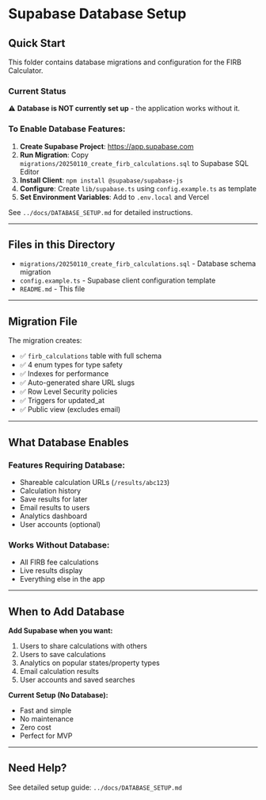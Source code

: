 # Supabase Database Setup

## Quick Start

This folder contains database migrations and configuration for the FIRB Calculator.

### Current Status
⚠️ **Database is NOT currently set up** - the application works without it.

### To Enable Database Features:

1. **Create Supabase Project**: https://app.supabase.com
2. **Run Migration**: Copy `migrations/20250110_create_firb_calculations.sql` to Supabase SQL Editor
3. **Install Client**: `npm install @supabase/supabase-js`
4. **Configure**: Create `lib/supabase.ts` using `config.example.ts` as template
5. **Set Environment Variables**: Add to `.env.local` and Vercel

See `../docs/DATABASE_SETUP.md` for detailed instructions.

---

## Files in this Directory

- `migrations/20250110_create_firb_calculations.sql` - Database schema migration
- `config.example.ts` - Supabase client configuration template
- `README.md` - This file

---

## Migration File

The migration creates:
- ✅ `firb_calculations` table with full schema
- ✅ 4 enum types for type safety
- ✅ Indexes for performance
- ✅ Auto-generated share URL slugs
- ✅ Row Level Security policies
- ✅ Triggers for updated_at
- ✅ Public view (excludes email)

---

## What Database Enables

### Features Requiring Database:
- Shareable calculation URLs (`/results/abc123`)
- Calculation history
- Save results for later
- Email results to users
- Analytics dashboard
- User accounts (optional)

### Works Without Database:
- All FIRB fee calculations
- Live results display
- Everything else in the app

---

## When to Add Database

**Add Supabase when you want:**
1. Users to share calculations with others
2. Users to save calculations
3. Analytics on popular states/property types
4. Email calculation results
5. User accounts and saved searches

**Current Setup (No Database):**
- Fast and simple
- No maintenance
- Zero cost
- Perfect for MVP

---

## Need Help?

See detailed setup guide: `../docs/DATABASE_SETUP.md`





